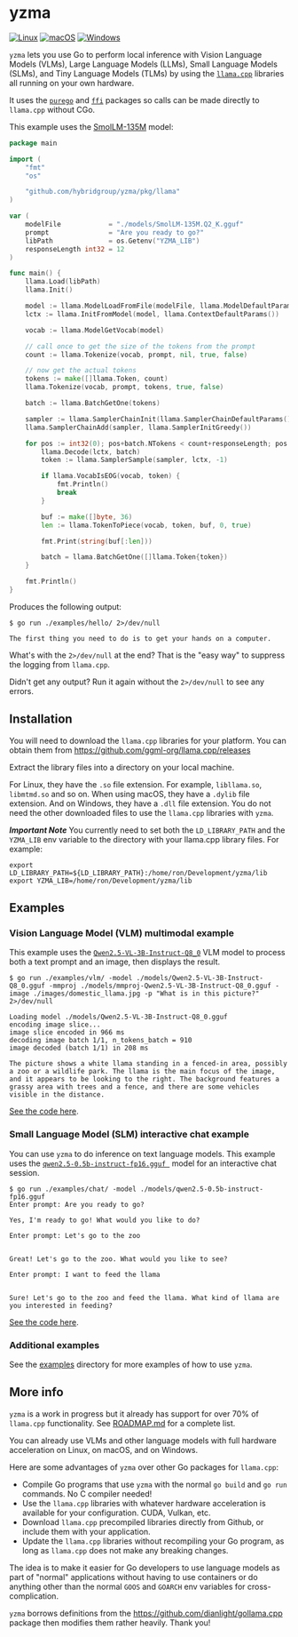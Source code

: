 # yzma

[![Linux](https://github.com/hybridgroup/yzma/actions/workflows/linux.yml/badge.svg)](https://github.com/hybridgroup/yzma/actions/workflows/linux.yml) [![macOS](https://github.com/hybridgroup/yzma/actions/workflows/macos.yml/badge.svg)](https://github.com/hybridgroup/yzma/actions/workflows/macos.yml) [![Windows](https://github.com/hybridgroup/yzma/actions/workflows/windows.yml/badge.svg)](https://github.com/hybridgroup/yzma/actions/workflows/windows.yml)

`yzma` lets you use Go to perform local inference with Vision Language Models (VLMs), Large Language Models (LLMs), Small Language Models (SLMs), and Tiny Language Models (TLMs) by using the [`llama.cpp`](https://github.com/ggml-org/llama.cpp) libraries all running on your own hardware.

It uses the [`purego`](https://github.com/ebitengine/purego) and [`ffi`](https://github.com/JupiterRider/ffi) packages so calls can be made directly to `llama.cpp` without CGo.

This example uses the [SmolLM-135M](https://huggingface.co/QuantFactory/SmolLM-135M-GGUF) model:

```go
package main

import (
	"fmt"
	"os"

	"github.com/hybridgroup/yzma/pkg/llama"
)

var (
	modelFile            = "./models/SmolLM-135M.Q2_K.gguf"
	prompt               = "Are you ready to go?"
	libPath              = os.Getenv("YZMA_LIB")
	responseLength int32 = 12
)

func main() {
	llama.Load(libPath)
	llama.Init()

	model := llama.ModelLoadFromFile(modelFile, llama.ModelDefaultParams())
	lctx := llama.InitFromModel(model, llama.ContextDefaultParams())

	vocab := llama.ModelGetVocab(model)

	// call once to get the size of the tokens from the prompt
	count := llama.Tokenize(vocab, prompt, nil, true, false)

	// now get the actual tokens
	tokens := make([]llama.Token, count)
	llama.Tokenize(vocab, prompt, tokens, true, false)

	batch := llama.BatchGetOne(tokens)

	sampler := llama.SamplerChainInit(llama.SamplerChainDefaultParams())
	llama.SamplerChainAdd(sampler, llama.SamplerInitGreedy())

	for pos := int32(0); pos+batch.NTokens < count+responseLength; pos += batch.NTokens {
		llama.Decode(lctx, batch)
		token := llama.SamplerSample(sampler, lctx, -1)

		if llama.VocabIsEOG(vocab, token) {
			fmt.Println()
			break
		}

		buf := make([]byte, 36)
		len := llama.TokenToPiece(vocab, token, buf, 0, true)

		fmt.Print(string(buf[:len]))

		batch = llama.BatchGetOne([]llama.Token{token})
	}

	fmt.Println()
}
```

Produces the following output:

```shell
$ go run ./examples/hello/ 2>/dev/null

The first thing you need to do is to get your hands on a computer.
```

What's with the `2>/dev/null` at the end? That is the "easy way" to suppress the logging from `llama.cpp`.

Didn't get any output? Run it again without the `2>/dev/null` to see any errors.

## Installation

You will need to download the `llama.cpp` libraries for your platform. You can obtain them from https://github.com/ggml-org/llama.cpp/releases

Extract the library files into a directory on your local machine.

For Linux, they have the `.so` file extension. For example, `libllama.so`, `libmtmd.so` and so on. When using macOS, they have a `.dylib` file extension. And on Windows, they have a `.dll` file extension. You do not need the other downloaded files to use the `llama.cpp` libraries with `yzma`.

***Important Note***
You currently need to set both the `LD_LIBRARY_PATH` and the `YZMA_LIB` env variable to the directory with your llama.cpp library files. For example:

```shell
export LD_LIBRARY_PATH=${LD_LIBRARY_PATH}:/home/ron/Development/yzma/lib
export YZMA_LIB=/home/ron/Development/yzma/lib
```

## Examples

### Vision Language Model (VLM) multimodal example

This example uses the [`Qwen2.5-VL-3B-Instruct-Q8_0`](https://huggingface.co/ggml-org/Qwen2.5-VL-3B-Instruct-GGUF) VLM model to process both a text prompt and an image, then displays the result.

```shell
$ go run ./examples/vlm/ -model ./models/Qwen2.5-VL-3B-Instruct-Q8_0.gguf -mmproj ./models/mmproj-Qwen2.5-VL-3B-Instruct-Q8_0.gguf -image ./images/domestic_llama.jpg -p "What is in this picture?" 2>/dev/null

Loading model ./models/Qwen2.5-VL-3B-Instruct-Q8_0.gguf
encoding image slice...
image slice encoded in 966 ms
decoding image batch 1/1, n_tokens_batch = 910
image decoded (batch 1/1) in 208 ms

The picture shows a white llama standing in a fenced-in area, possibly a zoo or a wildlife park. The llama is the main focus of the image, and it appears to be looking to the right. The background features a grassy area with trees and a fence, and there are some vehicles visible in the distance.
```

[See the code here](./examples/vlm/main.go).

### Small Language Model (SLM) interactive chat example

You can use `yzma` to do inference on text language models. This example uses the [`qwen2.5-0.5b-instruct-fp16.gguf `](https://huggingface.co/Qwen/Qwen2.5-0.5B-Instruct-GGUF) model for an interactive chat session.

```shell
$ go run ./examples/chat/ -model ./models/qwen2.5-0.5b-instruct-fp16.gguf
Enter prompt: Are you ready to go?

Yes, I'm ready to go! What would you like to do?

Enter prompt: Let's go to the zoo


Great! Let's go to the zoo. What would you like to see?

Enter prompt: I want to feed the llama 


Sure! Let's go to the zoo and feed the llama. What kind of llama are you interested in feeding?
```

[See the code here](./examples/chat/main.go).

### Additional examples

See the [examples](./examples/) directory for more examples of how to use `yzma`.

## More info

`yzma` is a work in progress but it already has support for over 70% of `llama.cpp` functionality. See [ROADMAP.md](./ROADMAP.md) for a complete list.

You can already use VLMs and other language models with full hardware acceleration on Linux, on macOS, and on Windows.

Here are some advantages of `yzma` over other Go packages for `llama.cpp`:

- Compile Go programs that use `yzma` with the normal `go build` and `go run` commands. No C compiler needed!
- Use the `llama.cpp` libraries with whatever hardware acceleration is available for your configuration. CUDA, Vulkan, etc.
- Download `llama.cpp` precompiled libraries directly from Github, or include them with your application.
- Update the `llama.cpp` libraries without recompiling your Go program, as long as `llama.cpp` does not make any breaking changes.

The idea is to make it easier for Go developers to use language models as part of "normal" applications without having to use containers or do anything other than the normal `GOOS` and `GOARCH` env variables for cross-complication.

`yzma` borrows definitions from the https://github.com/dianlight/gollama.cpp package then modifies them rather heavily. Thank you!
